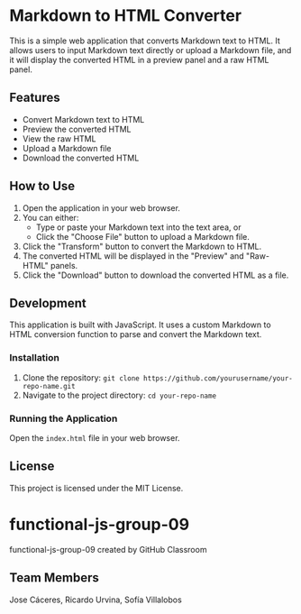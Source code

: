 # Markdown to HTML Converter

This is a simple web application that converts Markdown text to HTML. It allows users to input Markdown text directly or upload a Markdown file, and it will display the converted HTML in a preview panel and a raw HTML panel.

## Features

- Convert Markdown text to HTML
- Preview the converted HTML
- View the raw HTML
- Upload a Markdown file
- Download the converted HTML

## How to Use

1. Open the application in your web browser.
2. You can either:
    - Type or paste your Markdown text into the text area, or
    - Click the "Choose File" button to upload a Markdown file.
3. Click the "Transform" button to convert the Markdown to HTML.
4. The converted HTML will be displayed in the "Preview" and "Raw-HTML" panels.
5. Click the "Download" button to download the converted HTML as a file.

## Development

This application is built with JavaScript. It uses a custom Markdown to HTML conversion function to parse and convert the Markdown text.


### Installation

1. Clone the repository: `git clone https://github.com/yourusername/your-repo-name.git`
2. Navigate to the project directory: `cd your-repo-name`

### Running the Application

Open the `index.html` file in your web browser.

## License

This project is licensed under the MIT License.

# functional-js-group-09
functional-js-group-09 created by GitHub Classroom

## Team Members
Jose Cáceres, Ricardo Urvina, Sofía Villalobos
